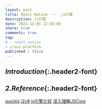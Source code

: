 ```yaml
---
layout: post
title: React Native ---  js引擎
description: js引擎
date: 2021-12-05 22:50:00
share: true
comments: true
tag:
# - react native
- cross-platform
published : false 
---
```

## *Introduction*{:.header2-font}

## *2.Reference*{:.header2-font}
[quickjs](https://github.com/bellard/quickjs)
[j2v8](https://github.com/eclipsesource/J2V8)
[js引擎比较](https://segmentfault.com/a/1190000039288517)
[深入理解JSCore](https://tech.meituan.com/2018/08/23/deep-understanding-of-jscore.html)